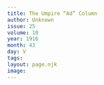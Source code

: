 ```yaml
---
title: The Umpire “Ad” Column
author: Unknown
issue: 25
volume: 10
year: 1916
month: 43
day: V
tags:
layout: page.njk
image:
---
```





